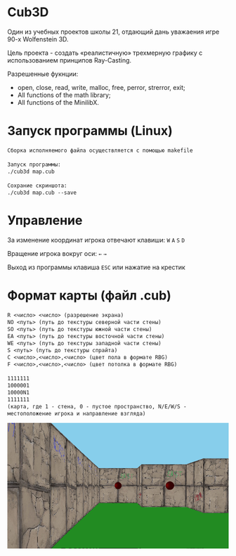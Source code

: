 # Cub3D

Один из учебных проектов школы 21, отдающий дань уважаения игре 90-х Wolfenstein 3D.

Цель проекта - создать «реалистичную» трехмерную графику с использованием принципов Ray-Casting.

Разрешенные фукнции:
  - open, close, read, write, malloc, free, perror, strerror, exit;
  - All functions of the math library;
  - All functions of the MinilibX.

# Запуск программы (Linux)
	
	Сборка исполняемого файла осуществляется с помощью makefile
	
	Запуск программы:
	./cub3d map.cub
	
	Сохрание скриншота:
	./cub3d map.cub --save

# Управление

За изменение координат игрока отвечают клавиши: ``W`` ``A`` ``S`` ``D``

Вращение игрока вокруг оси: ``←`` ``→``

Выход из программы клавиша ``ESC`` или нажатие на крестик

# Формат карты (файл .cub)

	R <число> <число> (разрешение экрана)
	NO <путь> (путь до текстуры северной части стены)
	SO <путь> (путь до текстуры южной части стены)
	EA <путь> (путь до текстуры восточной части стены)
	WE <путь> (путь до текстуры западной части стены)
	S <путь> (путь до текстуры спрайта)
	С <число>,<число>,<число> (цвет пола в формате RBG)
	F <число>,<число>,<число> (цвет потолка в формате RBG)

	1111111
	1000001
	10000N1
	1111111 
	(карта, где 1 - стена, 0 - пустое пространство, N/E/W/S - местоположение игрока и направление взгляда)
	
![alt text](cub3d.bmp "Описание будет тут")
